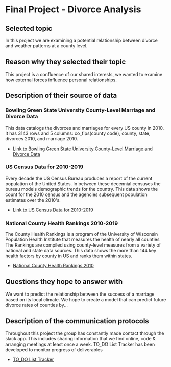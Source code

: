 # Final Project - Divorce Analysis

## Selected topic 
 In this project we are examining a potential relationship between divorce and weather patterns at a county level.
 
## Reason why they selected their topic 
 This project is a confluence of our shared interests, we wanted to examine how external forces influence personal relationships.
 
## Description of their source of data 
### Bowling Green State University County-Level Marriage and Divorce Data
 This data catalogs the divorces and marriages for every US county in 2010. 
 It has 3143 rows and 5 columns: co_fips(county code), county, state, divorces 2010, and marriage 2010.   
- [Link to Bowling Green State University County-Level Marriage and Divorce Data](https://www.bgsu.edu/ncfmr/resources/data/original-data/county-level-marriage-divorce-data-2010.html)

### US Census Data for 2010-2019
 Every decade the US Census Bureau produces a report of the current population of the United States.
 In between these decennial censuses the bureau models demographic trends for the country.
 This data shows the count for the 2010 census and the agencies subsequent population estimates over the 2010's.  
- [Link to US Census Data for 2010-2019](https://www.census.gov/data/datasets/time-series/demo/popest/2010s-counties-total.html)

### National County Health Rankings 2010-2019
 The County Health Rankings is a program of the University of Wisconsin Population Health Institute that measures the health of nearly all counties 
 The Rankings are compiled using county-level measures from a variety of national and state data sources.
 This data shows the more than 144 key health factors by county in US and ranks them within states.  
- [National County Health Rankings 2010](https://www.countyhealthrankings.org/explore-health-rankings/rankings-data-documentation/national-data-documentation-2010-2019)


## Questions they hope to answer with
 We want to predict the relationship between the success of a marriage based on its local climate.
 We hope to create a model that can predict future divorce rates of counties by...
 
##  Description of the communication protocols 
 Throughout this project the group has constantly made contact through the slack app.
 This includes sharing information that we find online, code & arranging meetings at least once a week.
 TO_DO List Tracker has been developed to monitor progress of deliverables 
 - [TO_DO List Tracker](https://docs.google.com/spreadsheets/d/1U_9O-k0YK3AiKl6bOaacjRLvW4Q3csCAwT0udpdqPrk/edit?usp=sharing)
 
